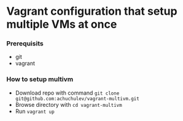 # Vagrant configuration that setup multiple VMs at once

### Prerequisits

* git
* vagrant

### How to setup multivm

* Download repo with command `git clone git@github.com:achuchulev/vagrant-multivm.git`
* Browse directory with `cd vagrant-multivm`
* Run `vagrant up`
